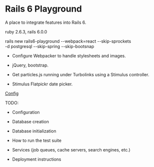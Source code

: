 # Rails 6 Playground

A place to integrate features into Rails 6.

ruby 2.6.3, rails 6.0.0

rails new rails6-playground --webpack=react --skip-sprockets \
  -d postgresql --skip-spring --skip-bootsnap

* Configure Webpacker to handle stylesheets and images.

* jQuery, bootstrap.

* Get particles.js running under Turbolinks using a Stimulus controller.

* Stimulus Flatpickr date picker.

[Config](../welcome/rails6_config)

TODO:

* Configuration

* Database creation

* Database initialization

* How to run the test suite

* Services (job queues, cache servers, search engines, etc.)

* Deployment instructions

